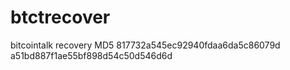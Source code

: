 # btctrecover
bitcointalk recovery MD5
817732a545ec92940fdaa6da5c86079d
a51bd887f1ae55bf898d54c50d546d6d
